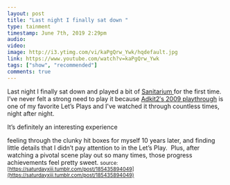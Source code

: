 ```yaml
---
layout: post
title: "Last night I finally sat down "
type: tainment
timestamp: June 7th, 2019 2:29pm
audio: 
video: 
image: http://i3.ytimg.com/vi/kaPgQrw_Ywk/hqdefault.jpg
link: https://www.youtube.com/watch?v=kaPgQrw_Ywk
tags: ["show", "recommended"]
comments: true
---
```

Last night I finally sat down and played a bit of [Sanitarium ](https://www.gog.com/game/sanitarium)for the first time.  I’ve never felt a strong need to play it because [Adkit2′s 2009 playthrough](https://www.youtube.com/playlist?list=PLE50D27DF4F83907F) is one of my favorite Let’s Plays and I've watched it through countless times, night after night.

It’s definitely an interesting experience 

feeling through the clunky hit boxes for myself 10 years later, and finding little details that I didn’t pay attention to in the Let’s Play.  Plus, after watching a pivotal scene play out so many times, those progress achievements feel pretty sweet.
<small>source: [https://saturdayxiii.tumblr.com/post/185435894049](https://saturdayxiii.tumblr.com/post/185435894049)</small>
